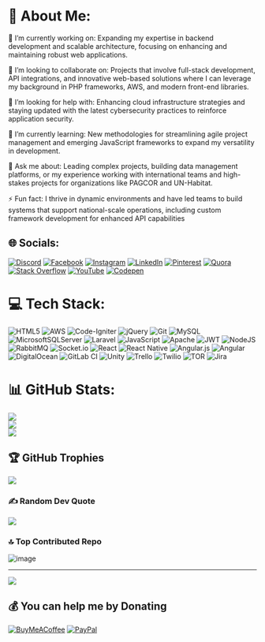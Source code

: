 # 💫 About Me:
🔭 I’m currently working on: Expanding my expertise in backend development and scalable architecture, focusing on enhancing and maintaining robust web applications.

👯 I’m looking to collaborate on: Projects that involve full-stack development, API integrations, and innovative web-based solutions where I can leverage my background in PHP frameworks, AWS, and modern front-end libraries.

🤝 I’m looking for help with: Enhancing cloud infrastructure strategies and staying updated with the latest cybersecurity practices to reinforce application security.

🌱 I’m currently learning: New methodologies for streamlining agile project management and emerging JavaScript frameworks to expand my versatility in development.

💬 Ask me about: Leading complex projects, building data management platforms, or my experience working with international teams and high-stakes projects for organizations like PAGCOR and UN-Habitat.

⚡ Fun fact: I thrive in dynamic environments and have led teams to build systems that support national-scale operations, including custom framework development for enhanced API capabilities


## 🌐 Socials:
[![Discord](https://img.shields.io/badge/Discord-%237289DA.svg?logo=discord&logoColor=white)](https://discord.gg/RyanSimper#8412) [![Facebook](https://img.shields.io/badge/Facebook-%231877F2.svg?logo=Facebook&logoColor=white)](https://facebook.com/0RyanSimper0) [![Instagram](https://img.shields.io/badge/Instagram-%23E4405F.svg?logo=Instagram&logoColor=white)](https://instagram.com/ryanjamesfrancisco) [![LinkedIn](https://img.shields.io/badge/LinkedIn-%230077B5.svg?logo=linkedin&logoColor=white)](https://www.linkedin.com/in/ryan-james-indangan-63b271164/) [![Pinterest](https://img.shields.io/badge/Pinterest-%23E60023.svg?logo=Pinterest&logoColor=white)](https://pinterest.com/phmoves) [![Quora](https://img.shields.io/badge/Quora-%23B92B27.svg?logo=Quora&logoColor=white)](https://quora.com/profile/Ryan-James-Indangan) [![Stack Overflow](https://img.shields.io/badge/-Stackoverflow-FE7A16?logo=stack-overflow&logoColor=white)](https://stackoverflow.com/users/23461830) [![YouTube](https://img.shields.io/badge/YouTube-%23FF0000.svg?logo=YouTube&logoColor=white)](https://youtube.com/@ryansimper8011) [![Codepen](https://img.shields.io/badge/Codepen-000000?style=for-the-badge&logo=codepen&logoColor=white)](https://codepen.io/Ryan-James-Indangan) 

# 💻 Tech Stack:
![HTML5](https://img.shields.io/badge/html5-%23E34F26.svg?style=for-the-badge&logo=html5&logoColor=white) ![AWS](https://img.shields.io/badge/AWS-%23FF9900.svg?style=for-the-badge&logo=amazon-aws&logoColor=white) ![Code-Igniter](https://img.shields.io/badge/CodeIgniter-%23EF4223.svg?style=for-the-badge&logo=codeIgniter&logoColor=white) ![jQuery](https://img.shields.io/badge/jquery-%230769AD.svg?style=for-the-badge&logo=jquery&logoColor=white) ![Git](https://img.shields.io/badge/git-%23F05033.svg?style=for-the-badge&logo=git&logoColor=white) ![MySQL](https://img.shields.io/badge/mysql-4479A1.svg?style=for-the-badge&logo=mysql&logoColor=white) ![MicrosoftSQLServer](https://img.shields.io/badge/Microsoft%20SQL%20Server-CC2927?style=for-the-badge&logo=microsoft%20sql%20server&logoColor=white) ![Laravel](https://img.shields.io/badge/laravel-%23FF2D20.svg?style=for-the-badge&logo=laravel&logoColor=white) ![JavaScript](https://img.shields.io/badge/javascript-%23323330.svg?style=for-the-badge&logo=javascript&logoColor=%23F7DF1E) ![Apache](https://img.shields.io/badge/apache-%23D42029.svg?style=for-the-badge&logo=apache&logoColor=white) ![JWT](https://img.shields.io/badge/JWT-black?style=for-the-badge&logo=JSON%20web%20tokens) ![NodeJS](https://img.shields.io/badge/node.js-6DA55F?style=for-the-badge&logo=node.js&logoColor=white) ![RabbitMQ](https://img.shields.io/badge/rabbitmq-FF6600?style=for-the-badge&logo=rabbitmq&logoColor=white) ![Socket.io](https://img.shields.io/badge/Socket.io-black?style=for-the-badge&logo=socket.io&badgeColor=010101) ![React](https://img.shields.io/badge/react-%2320232a.svg?style=for-the-badge&logo=react&logoColor=%2361DAFB) ![React Native](https://img.shields.io/badge/react_native-%2320232a.svg?style=for-the-badge&logo=react&logoColor=%2361DAFB) ![Angular.js](https://img.shields.io/badge/angular.js-%23E23237.svg?style=for-the-badge&logo=angularjs&logoColor=white) ![Angular](https://img.shields.io/badge/angular-%23DD0031.svg?style=for-the-badge&logo=angular&logoColor=white) ![DigitalOcean](https://img.shields.io/badge/DigitalOcean-%230167ff.svg?style=for-the-badge&logo=digitalOcean&logoColor=white) ![GitLab CI](https://img.shields.io/badge/gitlab%20CI-%23181717.svg?style=for-the-badge&logo=gitlab&logoColor=white) ![Unity](https://img.shields.io/badge/unity-%23000000.svg?style=for-the-badge&logo=unity&logoColor=white) ![Trello](https://img.shields.io/badge/Trello-%23026AA7.svg?style=for-the-badge&logo=Trello&logoColor=white) ![Twilio](https://img.shields.io/badge/Twilio-F22F46?style=for-the-badge&logo=Twilio&logoColor=white) ![TOR](https://img.shields.io/badge/tor-%237E4798.svg?style=for-the-badge&logo=tor-project&logoColor=white) ![Jira](https://img.shields.io/badge/jira-%230A0FFF.svg?style=for-the-badge&logo=jira&logoColor=white)
# 📊 GitHub Stats:
![](https://github-readme-stats.vercel.app/api?username=RyanJamesIndangan&theme=dark&hide_border=false&include_all_commits=false&count_private=false)<br/>
![](https://github-readme-streak-stats.herokuapp.com/?user=RyanJamesIndangan&theme=dark&hide_border=false)<br/>
![](https://github-readme-stats.vercel.app/api/top-langs/?username=RyanJamesIndangan&theme=dark&hide_border=false&include_all_commits=false&count_private=false&layout=compact)

## 🏆 GitHub Trophies
![](https://github-profile-trophy.vercel.app/?username=RyanJamesIndangan&theme=radical&no-frame=false&no-bg=false&margin-w=4)

### ✍️ Random Dev Quote
![](https://quotes-github-readme.vercel.app/api?type=horizontal&theme=radical)

### 🔝 Top Contributed Repo
![image](https://github.com/user-attachments/assets/7fc6d22f-3ec3-497c-8502-f24b44d35599)


---
[![](https://visitcount.itsvg.in/api?id=RyanJamesIndangan&icon=0&color=0)](https://visitcount.itsvg.in)

  ## 💰 You can help me by Donating
  [![BuyMeACoffee](https://img.shields.io/badge/Buy%20Me%20a%20Coffee-ffdd00?style=for-the-badge&logo=buy-me-a-coffee&logoColor=black)](https://buymeacoffee.com/ryanjamesindangan) [![PayPal](https://img.shields.io/badge/PayPal-00457C?style=for-the-badge&logo=paypal&logoColor=white)](https://paypal.me/paypal.me/rjindangan) 

  
<!-- Proudly created with GPRM ( https://gprm.itsvg.in ) -->

